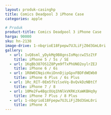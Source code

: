 ```yaml
---
layout: produk-casinghp
title: Comics Deadpool 3 iPhone Case
categories: apple

# Produk
product-title: Comics Deadpool 3 iPhone Case
harga: 90000
sku: hn-2138
image-drive: 1-nbqrioE18Fpepw7UJLiFjZ0d3GmL0ri
gallery:
  - url: 1vQ8sml_yDykMg9B8gnsIoMqccwI5zZtF
    title: iPhone 5 / 5s / SE
  - url: 1KqBb387OS1Z8Pym9fTxPhUNO2oylrZEJ
    title: iPhone 6 / 6s
  - url: 1R8W0INqicHxiDnnDjipGpxFBDFdWEWb0
    title: iPhone 6 Plus / 6s Plus
  - url: 1Rc_RIT-0Em5fVzlseVq-BvQvkDzNBtCf
    title: iPhone 7 / 8
  - url: 10Me2Fw4BgcOUq1hNlkVKRKzXaWKBHq9y
    title: iPhone 7 Plus / 8 Plus
  - url: 1-nbqrioE18Fpepw7UJLiFjZ0d3GmL0ri
    title: iPhone X
---
```


